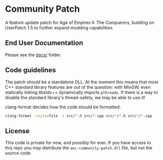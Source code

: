 # Community Patch
A feature update patch for Age of Empires II: The Conquerors, building on UserPatch 1.5 to further expand modding capabilities.

## End User Documentation
Please see the [docs/][] folder.

## Code guidelines
The patch should be a standalone DLL. At the moment this means that most C++ standard library features are out of the question: with MinGW, even statically linking libstdc++ dynamically imports `pthreads`. If there is a way to disable the standard library's thread-safety, we may be able to use it!

clang-format decides how the code should be formatted:
```bash
clang-format -style=file -i src/*.h src/*.cpp src/*/*.h src/*/*.cpp
```

## License
This code is private for now, and possibly for ever. If you have access to this repo you may distribute the `aoc-community-patch.dll` file, but not the source code.

[docs/]: docs/
